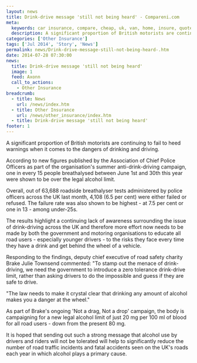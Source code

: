 ```yaml
---
layout: news
title: Drink-drive message 'still not being heard' - Compareni.com
meta:
  keywords: car insurance, compare, cheap, uk, van, home, insure, quotes, online, comparison, bike, loans, life
  description: A significant proportion of British motorists are continuing to fail to heed warnings when it comes to the dangers of drinking and driving
categories: ['Other Insurance']
tags: ['Jul 2014', 'Story', 'News']
permalink: news/Drink-drive-message-still-not-being-heard-.htm
date: 2014-07-28 07:30:00
news:
  title: Drink-drive message 'still not being heard'
  image: 1
  feed: Axonn
  call_to_actions:
    - Other Insurance
breadcrumb:
  - title: News
    url: /news/index.htm
  - title: Other Insurance
    url: /news/other_insurance/index.htm
  - title: Drink-drive message 'still not being heard'
footer: 1
---
```


A significant proportion of British motorists are continuing to fail to heed warnings when it comes to the dangers of drinking and driving.

According to new figures published by the Association of Chief Police Officers as part of the organisation&#39;s summer anti-drink-driving campaign, one in every 15 people breathalysed between June 1st and 30th this year were shown to be over the legal alcohol limit.

Overall, out of 63,688 roadside breathalyser tests administered by police officers across the UK last month, 4,108 (6.5 per cent) were either failed or refused. The failure rate was also shown to be highest - at 7.5 per cent or one in 13 - among under-25s.

The results highlight a continuing lack of awareness surrounding the issue of drink-driving across the UK and therefore more effort now needs to be made by both the government and motoring organisations to educate all road users - especially younger drivers - to the risks they face every time they have a drink and get behind the wheel of a vehicle.

Responding to the findings, deputy chief executive of road safety charity Brake Julie Townsend commented: &quot;To stamp out the menace of drink-driving, we need the government to introduce a zero tolerance drink-drive limit, rather than asking drivers to do the impossible and guess if they are safe to drive.

&quot;The law needs to make it crystal clear that drinking any amount of alcohol makes you a danger at the wheel.&quot;

As part of Brake&#39;s ongoing &#39;Not a drag, Not a drop&#39; campaign, the body is campaigning for a new legal alcohol limit of just 20 mg per 100 ml of blood for all road users - down from the present 80 mg.

It is hoped that sending out such a strong message that alcohol use by drivers and riders will not be tolerated will help to significantly reduce the number of road traffic incidents and fatal accidents seen on the UK&#39;s roads each year in which alcohol plays a primary cause.
